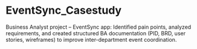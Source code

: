 # EventSync_Casestudy
Business Analyst project – EventSync app: Identified pain points, analyzed requirements, and created structured BA documentation (PID, BRD, user stories, wireframes) to improve inter-department event coordination.
